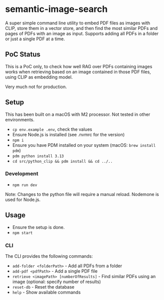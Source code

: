# semantic-image-search

A super simple command line utility to embed PDF files as images with CLIP, store them in a vector store, and then find the most similar PDFs and pages of PDFs with an image as input. Supports adding all PDFs in a folder or just a single PDF at a time.

## PoC Status

This is a PoC only, to check how well RAG over PDFs containing images works when retrieving based on an image contained in those PDF files, using CLIP as embedding model.

Very much not for production.

## Setup

This has been built on a macOS with M2 processor. Not tested in other environments.

- `cp env.example .env`, check the values
- Ensure Node.js is installed (see .nvmrc for the version)
- `npm i`
- Ensure you have PDM installed on your system (macOS: `brew install pdm`)
- `pdm python install 3.13`
- `cd src/python_clip && pdm install && cd ../..`

### Development

- `npm run dev`

Note: Changes to the python file will require a manual reload. Nodemone is used for Node.js.

## Usage

- Ensure the setup is done.
- `npm start`

### CLI

The CLI provides the following commands:

- `add-folder <folderPath>` - Add all PDFs from a folder
- `add-pdf <pdfPath>` - Add a single PDF file
- `retrieve <imagePath> [numberOfResults]` - Find similar PDFs using an image (optional: specify number of results)
- `reset-db` - Reset the database
- `help` - Show available commands
